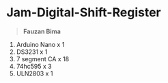 # Jam-Digital-Shift-Register

> **Fauzan Bima**

1. Arduino Nano x 1
2. DS3231 x 1
3. 7 segment CA x 18
4. 74hc595  x 3
5. ULN2803  x 1
